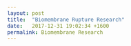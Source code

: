 ```yaml
---
layout: post
title:  "Biomembrane Rupture Research"
date:   2017-12-31 19:02:34 +1600
permalink: Biomembrane Research
---
```

